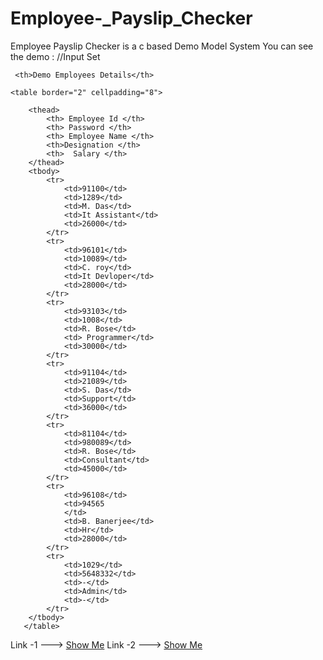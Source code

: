 # Employee-_Payslip_Checker
Employee Payslip Checker is a c based Demo Model System
You can see the demo :
//Input Set

<body>
    
     <th>Demo Employees Details</th>
   
    <table border="2" cellpadding="8">
        
        <thead>
            <th> Employee Id </th>
            <th> Password </th>
            <th> Employee Name </th>
            <th>Designation </th>
            <th>  Salary </th>
        </thead>
        <tbody>
            <tr>
                <td>91100</td>
                <td>1289</td>
                <td>M. Das</td>
                <td>It Assistant</td>
                <td>26000</td>
            </tr>
            <tr>
                <td>96101</td>
                <td>10089</td>
                <td>C. roy</td>
                <td>It Devloper</td>
                <td>28000</td>
            </tr>
            <tr>
                <td>93103</td>
                <td>1008</td>
                <td>R. Bose</td>
                <td> Programmer</td>
                <td>30000</td>
            </tr>
            <tr>
                <td>91104</td>
                <td>21089</td>
                <td>S. Das</td>
                <td>Support</td>
                <td>36000</td>
            </tr>
            <tr>
                <td>81104</td>
                <td>980089</td>
                <td>R. Bose</td>
                <td>Consultant</td>
                <td>45000</td>
            </tr>
            <tr>
                <td>96108</td>
                <td>94565
                </td>
                <td>B. Banerjee</td>
                <td>Hr</td>
                <td>28000</td>
            </tr>
            <tr>
                <td>1029</td>
                <td>5648332</td>
                <td>-</td>
                <td>Admin</td>
                <td>-</td>
            </tr>
        </tbody>
       </table>
<!-- Code injected by live-server -->
<script>
	// <![CDATA[  <-- For SVG support
	if ('WebSocket' in window) {
		(function () {
			function refreshCSS() {
				var sheets = [].slice.call(document.getElementsByTagName("link"));
				var head = document.getElementsByTagName("head")[0];
				for (var i = 0; i < sheets.length; ++i) {
					var elem = sheets[i];
					var parent = elem.parentElement || head;
					parent.removeChild(elem);
					var rel = elem.rel;
					if (elem.href && typeof rel != "string" || rel.length == 0 || rel.toLowerCase() == "stylesheet") {
						var url = elem.href.replace(/(&|\?)_cacheOverride=\d+/, '');
						elem.href = url + (url.indexOf('?') >= 0 ? '&' : '?') + '_cacheOverride=' + (new Date().valueOf());
					}
					parent.appendChild(elem);
				}
			}
			var protocol = window.location.protocol === 'http:' ? 'ws://' : 'wss://';
			var address = protocol + window.location.host + window.location.pathname + '/ws';
			var socket = new WebSocket(address);
			socket.onmessage = function (msg) {
				if (msg.data == 'reload') window.location.reload();
				else if (msg.data == 'refreshcss') refreshCSS();
			};
			if (sessionStorage && !sessionStorage.getItem('IsThisFirstTime_Log_From_LiveServer')) {
				console.log('Live reload enabled.');
				sessionStorage.setItem('IsThisFirstTime_Log_From_LiveServer', true);
			}
		})();
	}
	else {
		console.error('Upgrade your browser. This Browser is NOT supported WebSocket for Live-Reloading.');
	}
	// ]]>
</script>
</body>
Link -1 --->  <a href="http://tpcg.io/_HXVU6X"> Show Me</a>
Link -2 --->  <a href="https://onlinegdb.com/su0vqXlQt"> Show Me</a>
